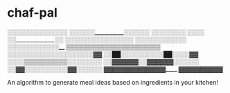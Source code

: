 # chaf-pal
______░░░░░░░░░░░░░░______
__░░░░░░__________░░░░░░__
░░░░__________________░░░░
░░______________________░░
░░______________________░░
░░░░__░░__░░__░░__░░__░░░░
__░░__░░__░░__░░__░░__░░__
__░░__░░__░░__░░__░░__░░__
__▒▒▒▒▒▒▒▒▒▒▒▒▒▒▒▒▒▒▒▒▒▒__
__░░░░░░░░░░░░░░░░░░░░▓▓__
__░░██░░░░░░░░░░██░░░░▓▓__
__░░░░▒▒▒▒▒▒▒▒▒▒░░░░░░░░__
__░░▓▓▓▓▓▓░░▓▓▓▓▓▓░░░░░░__
__░░▓▓░░░░░░░░░░▓▓░░░░░░__
____▓▓▓▓▓▓▓▓▓▓▓▓▓▓________
______▓▓▓▓▓▓▓▓▓▓__________
















An algorithm to generate meal ideas based on ingredients in your kitchen!
